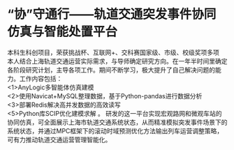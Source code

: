 # “协”守通行——轨道交通突发事件协同仿真与智能处置平台
本科生科创项目，荣获挑战杯、互联网+、交科赛国家级、市级、校级奖项多项  
本人结合上海轨道交通运营实际需求，与导师确定研究方向。在一年半时间里确定各阶段研究计划，主导各项工作。期间不断学习，极大提升了自己解决问题的能力。工作内容包括：  
<1>AnyLogic多智能体仿真建模  
<2>使用Navicat+MySQL整理数据，基于Python-pandas进行数据分析  
<3>部署Redis解决高并发数据的高效读写  
<5>Python库SCIP优化建模求解  。
研发的这一平台实现宏观路网和微观车站的协同仿真，可全面展示上海市轨道交通系统状态，从而精准模拟突发事件场景下的系统状态，并通过MPC框架下的滚动时域预测优化方法输出列车运营调整策略，可有力推动轨道交通运营管理智能化。  
